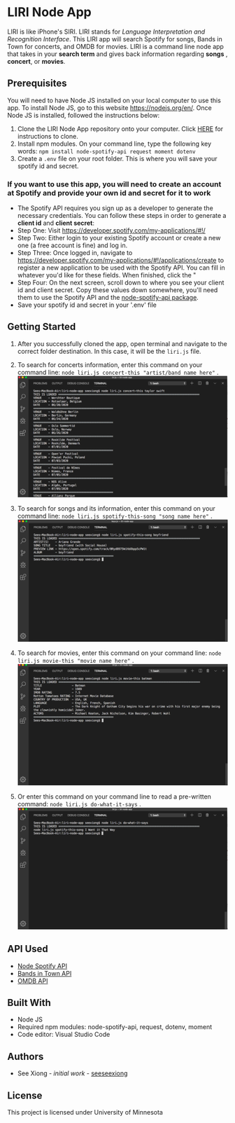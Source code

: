 # LIRI Node App

LIRI is like iPhone's SIRI. LIRI stands for _Language Interpretation and Recognition Interface_.
This LIRI app will search Spotify for songs, Bands in Town for concerts, and OMDB for movies.
LIRI is a command line node app that takes in your **search term** and gives back information regarding **songs** , **concert**, or **movies**.

## Prerequisites

You will need to have Node JS installed on your local computer to use this app.  To install Node JS, go to this website <https://nodejs.org/en/>.  Once Node JS is installed, followed the instructions below:
1. Clone the LIRI Node App repository onto your computer. Click [HERE](https://help.github.com/articles/cloning-a-repository/) for instructions to clone.  
2. Install npm modules. On your command line, type the following key words: `npm install node-spotify-api request moment dotenv`
3. Create a `.env` file on your root folder.  This is where you will save your spotify id and secret.

### If you want to use this app, you will need to create an account at Spotify and provide your own id and secret for it to work

* The Spotify API requires you sign up as a developer to generate the necessary credentials. You can follow these steps in order to generate a **client id** and **client secret**:
* Step One: Visit <https://developer.spotify.com/my-applications/#!/>
* Step Two: Either login to your existing Spotify account or create a new one (a free account is fine) and log in.
* Step Three: Once logged in, navigate to <https://developer.spotify.com/my-applications/#!/applications/create> to register a new application to be used with the Spotify API. You can fill in whatever you'd like for these fields. When finished, click the "
* Step Four: On the next screen, scroll down to where you see your client id and client secret. Copy these values down somewhere, you'll need them to use the Spotify API and the [node-spotify-api package](https://www.npmjs.com/package/node-spotify-api).
* Save your spotify id and secret in your '.env' file

## Getting Started

1. After you successfully cloned the app, open terminal and navigate to the correct folder destination. In this case, it will be the `liri.js` file.

2. To search for concerts information, enter this command on your command line:
 `node liri.js concert-this "artist/band name here"` .
![](images/concert.png)

3. To search for songs and its information, enter this command on your command line:
`node liri.js spotify-this-song "song name here"` .
![](images/spotifySong.png)

4. To search for movies, enter this command on your command line:
`node liri.js movie-this "movie name here"` .
![](images/searchMovie.png)

5. Or enter this command on your command line to read a pre-written command: 
`node liri.js do-what-it-says` .
![](images/doWhatItSays.png)

## API Used

* [Node Spotify API](https://www.npmjs.com/package/node-spotify-api)
* [Bands in Town API](http://www.artists.bandsintown.com/bandsintown-api)
* [OMDB API](http://www.omdbapi.com/)

## Built With

* Node JS
* Required npm modules: node-spotify-api, request, dotenv, moment
* Code editor: Visual Studio Code

## Authors

* See Xiong - _initial work_ - [seeseexiong]( https://github.com/seeseexiong)

## License

This project is licensed under University of Minnesota
